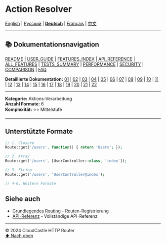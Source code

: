 # Action Resolver

[English](../../en/features/18_ACTION_RESOLVER.md) | [Русский](../../ru/features/18_ACTION_RESOLVER.md) | [**Deutsch**](18_ACTION_RESOLVER.md) | [Français](../../fr/features/18_ACTION_RESOLVER.md) | [中文](../../zh/features/18_ACTION_RESOLVER.md)

---

## 📚 Dokumentationsnavigation

[README](../../README.md) | [USER_GUIDE](../USER_GUIDE.md) | [FEATURES_INDEX](../FEATURES_INDEX.md) | [API_REFERENCE](../API_REFERENCE.md) | [ALL_FEATURES](../ALL_FEATURES.md) | [TESTS_SUMMARY](../TESTS_SUMMARY.md) | [PERFORMANCE](../PERFORMANCE_ANALYSIS.md) | [SECURITY](../SECURITY_REPORT.md) | [COMPARISON](../COMPARISON.md) | [FAQ](../FAQ.md)

**Detaillierte Dokumentation:** [01](01_BASIC_ROUTING.md) | [02](02_ROUTE_PARAMETERS.md) | [03](03_ROUTE_GROUPS.md) | [04](04_RATE_LIMITING.md) | [05](05_IP_FILTERING.md) | [06](06_MIDDLEWARE.md) | [07](07_NAMED_ROUTES.md) | [08](08_TAGS.md) | [09](09_HELPER_FUNCTIONS.md) | [10](10_ROUTE_SHORTCUTS.md) | [11](11_ROUTE_MACROS.md) | [12](12_URL_GENERATION.md) | [13](13_EXPRESSION_LANGUAGE.md) | [14](14_CACHING.md) | [15](15_PLUGINS.md) | [16](16_LOADERS.md) | [17](17_PSR_SUPPORT.md) | [18](18_ACTION_RESOLVER.md) | [19](19_STATISTICS.md) | [20](20_SECURITY.md) | [21](21_EXCEPTIONS.md) | [22](22_CLI_TOOLS.md)

---

**Kategorie:** Aktions-Verarbeitung  
**Anzahl Formate:** 6  
**Komplexität:** ⭐⭐ Mittelstufe

---

## Unterstützte Formate

```php
// 1. Closure
Route::get('/users', function() { return 'Users'; });

// 2. Array
Route::get('/users', [UserController::class, 'index']);

// 3. String
Route::get('/users', 'UserController@index');

// 4-6. Weitere Formate
```

## Siehe auch

- [Grundlegendes Routing](01_BASIC_ROUTING.md) - Routen-Registrierung
- [API-Referenz](../API_REFERENCE.md) - Vollständige API-Referenz

---

© 2024 CloudCastle HTTP Router  
[⬆ Nach oben](#action-resolver)